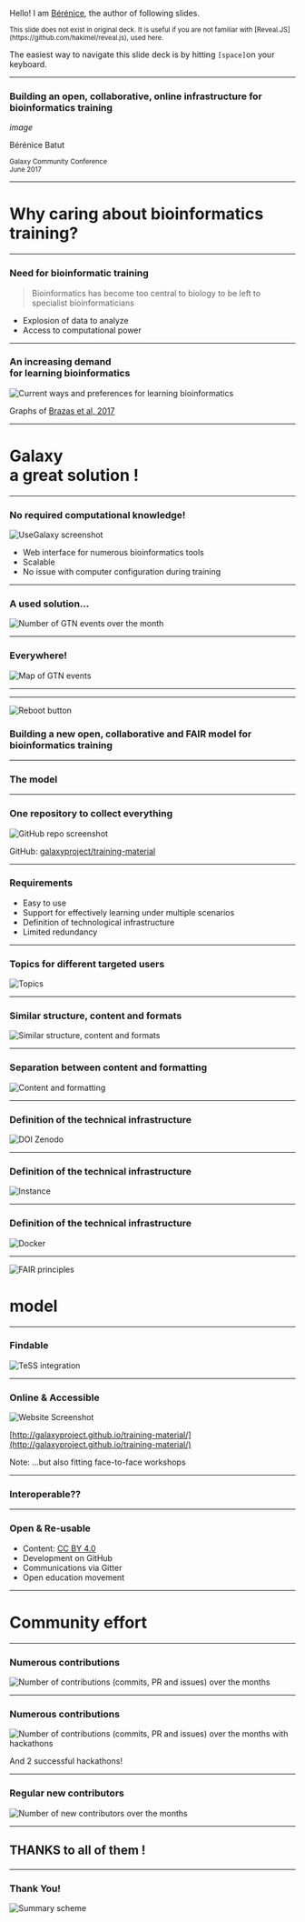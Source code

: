 Hello! I am [Bérénice](http://bebatut.fr/), the author of following slides.

<small>
This slide does not exist in original deck. It is useful if you are not familiar with [Reveal.JS](https://github.com/hakimel/reveal.js), used here.
</small>

The easiest way to navigate this slide deck is by hitting `[space]`on your keyboard.

---

### Building an open, collaborative, online infrastructure for bioinformatics training

*image*

Bérénice Batut

<small>
Galaxy Community Conference <br>June 2017
</small>

---

<!-- .slide: data-background="images/freiburg_workshop.jpg" data-state="dim-background"-->

# Why caring about bioinformatics training?

----

### Need for bioinformatic training

> Bioinformatics has become too central to biology to be left to specialist bioinformaticians<br/>

- Explosion of data to analyze
- Access to computational power

----

### An increasing demand <br/>for learning bioinformatics

![Current ways and preferences for learning bioinformatics](images/brazas_graphs.png)

Graphs of [Brazas et al, 2017](http://biorxiv.org/content/early/2017/02/27/098996)

---

<!-- .slide: data-background="images/DSC_0630.jpg" data-state="dim-background"-->

# Galaxy<br/>a great solution !

----

### No required computational knowledge!

![UseGalaxy screenshot](images/usegalaxy.png) <!-- .element height="60%" width="60%" -->

- Web interface for numerous bioinformatics tools
- Scalable
- No issue with computer configuration during training

----

### A used solution...

![Number of GTN events over the month](images/gtn_events.png)

----

### Everywhere!

![Map of GTN events](images/gtn_event_map.png)

---

<!-- .slide: data-background="images/gtn_explanation.png" -->

---

![Reboot button](images/RebootButton.jpg) <!-- .element height="40%" width="40%" -->

### Building a new **open**, **collaborative** and **FAIR** model for bioinformatics training

---

### The model

----

### One repository to collect everything

![GitHub repo screenshot](images/github_repo.png) <!-- .element height="60%" width="60%" -->

GitHub: [galaxyproject/training-material](https://github.com/galaxyproject/training-material)

----

### Requirements

- Easy to use
- Support for effectively learning under multiple scenarios
- Definition of technological infrastructure
- Limited redundancy

----

### Topics for different targeted users

![Topics](images/structure_topics.png)

----

### Similar structure, content and formats

![Similar structure, content and formats](images/structure_content.png) <!-- .element height="70%" width="70%" -->

----

### Separation between content and formatting

![Content and formatting](images/content_formatting.png)

----

### Definition of the technical infrastructure

![DOI Zenodo](images/structure_technical_zenodo.png) <!-- .element height="90%" width="90%" -->

----

### Definition of the technical infrastructure

![Instance](images/structure_technical_instance.png) <!-- .element height="80%" width="80%" -->

----

### Definition of the technical infrastructure

![Docker](images/structure_technical_docker.png) <!-- .element height="70%" width="70%" -->

---

![FAIR principles](images/FAIR_data_principles.jpg)

# model

----

### Findable

![TeSS integration](images/tess.png)

----

### Online & Accessible

![Website Screenshot](images/website_screenshot.png) <!-- .element height="55%" width="55%" -->

[http://galaxyproject.github.io/training-material/](http://galaxyproject.github.io/training-material/)

Note: ...but also fitting face-to-face workshops

----

### Interoperable??

----

### Open & Re-usable

- Content: [CC BY 4.0](https://creativecommons.org/licenses/by/4.0/)
- Development on GitHub
- Communications via Gitter
- Open education movement

---

<!-- .slide: data-background="images/osi.jpg" -->

# Community effort

----

### Numerous contributions

![Number of contributions (commits, PR and issues) over the months](images/contributions.png)

----

### Numerous contributions

![Number of contributions (commits, PR and issues) over the months with hackathons](images/contributions_with_hackathon.png)

And 2 successful hackathons!

----

### Regular new contributors

![Number of new contributors over the months](images/new_contributors.png)

----

<!-- .slide: data-background-color="#000000" data-background="images/contributors.png" -->


<h2 class="fragment" data-fragment-index="2">THANKS to all of them !</p>

---

### Thank You!

![Summary scheme](images/global_analysis_scheme.png)


